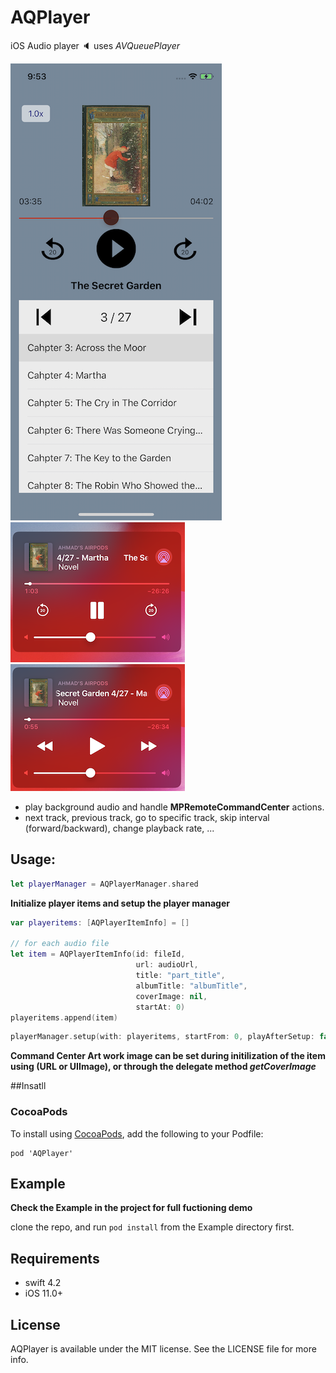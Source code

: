 # AQPlayer

iOS Audio player :speaker: uses *AVQueuePlayer* 

![AQPlayer](https://raw.githubusercontent.com/AhmadAmri/AQPlayer/master/screenshots/screenshot_1.png)
![command center skip mode](https://raw.githubusercontent.com/AhmadAmri/AQPlayer/master/screenshots/screenshot_2.png)
![command center next previous mode](https://raw.githubusercontent.com/AhmadAmri/AQPlayer/master/screenshots/screenshot_3.png)

- play background audio and handle **MPRemoteCommandCenter** actions.
- next track, previous track, go to specific track, skip interval (forward/backward), change playback rate, ...

## Usage: 

```swift 
let playerManager = AQPlayerManager.shared
```

**Initialize player items and setup the player manager**

```swift 
var playeritems: [AQPlayerItemInfo] = []

// for each audio file 
let item = AQPlayerItemInfo(id: fileId,
                            url: audioUrl,
                            title: "part_title",
                            albumTitle: "albumTitle",
                            coverImage: nil,
                            startAt: 0)
playeritems.append(item)
```

```swift
playerManager.setup(with: playeritems, startFrom: 0, playAfterSetup: false)
```

**Command Center Art work image can be set during initilization of the item using (URL or UIImage), or through the delegate method _getCoverImage_**

##Insatll
### CocoaPods

To install using [CocoaPods](https://cocoapods.org/pods/AQPlayer), add the following to your Podfile:

```
pod 'AQPlayer'
```


## Example
**Check the Example in the project for full fuctioning demo**

clone the repo, and run `pod install` from the Example directory first.


## Requirements
- swift 4.2
- iOS 11.0+


## License

AQPlayer is available under the MIT license. See the LICENSE file for more info.
